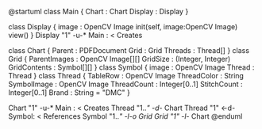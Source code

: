 @startuml
class Main {
    Chart : Chart
    Display : Display
}

class Display {
    image : OpenCV Image
    init(self, image:OpenCV Image)
    view()
}
Display "1" -u-* Main : < Creates

class Chart {
    Parent : PDFDocument
    Grid : Grid
    Threads : Thread[]
}
class Grid {
    ParentImages : OpenCV Image[][]
    GridSize : (Integer, Integer)
    GridContents : Symbol[][]
}
class Symbol {
    image : OpenCV Image
    Thread : Thread
}
class Thread {
    TableRow : OpenCV Image
    ThreadColor : String
    SymbolImage : OpenCV Image
    ThreadCount : Integer[0..1]
    StitchCount : Integer[0..1]
    Brand : String = "DMC"
}

Chart "1" -u-* Main : < Creates
Thread "1..*" -d-* Chart
Thread "1" <-d- Symbol: < References
Symbol "1..*" -l-o Grid
Grid "1" -l-* Chart
@enduml